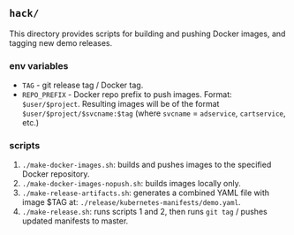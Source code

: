 ## `hack/` 

This directory provides scripts for building and pushing Docker images, and tagging new demo
releases. 

### env variables 

- `TAG` - git release tag / Docker tag. 
- `REPO_PREFIX` - Docker repo prefix to push images. Format: `$user/$project`.  Resulting images will be of the
  format `$user/$project/$svcname:$tag` (where `svcname` = `adservice`, `cartservice`,
  etc.)

### scripts 

1. `./make-docker-images.sh`: builds and pushes images to the specified Docker repository.
1. `./make-docker-images-nopush.sh`: builds images locally only.
2. `./make-release-artifacts.sh`: generates a combined YAML file with image $TAG at: 
   `./release/kubernetes-manifests/demo.yaml`. 
3. `./make-release.sh`: runs scripts 1 and 2, then runs `git tag` / pushes updated manifests to master.
